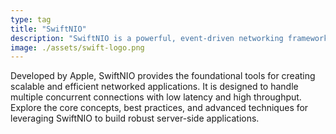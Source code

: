 ```yaml
---
type: tag
title: "SwiftNIO"
description: "SwiftNIO is a powerful, event-driven networking framework for building high-performance server applications in Swift."
image: ./assets/swift-logo.png
---
```


Developed by Apple, SwiftNIO provides the foundational tools for creating scalable and efficient networked applications. It is designed to handle multiple concurrent connections with low latency and high throughput. Explore the core concepts, best practices, and advanced techniques for leveraging SwiftNIO to build robust server-side applications.
